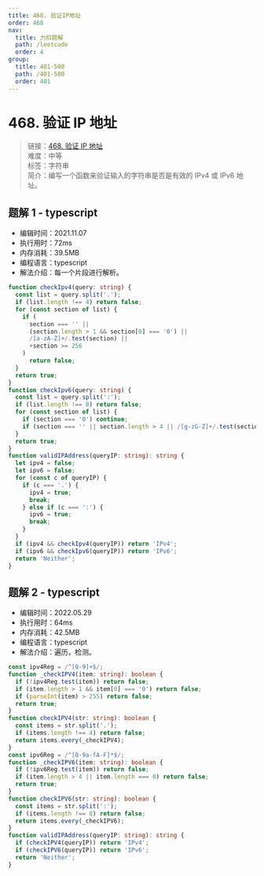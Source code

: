 ```yaml
---
title: 468. 验证IP地址
order: 468
nav:
  title: 力扣题解
  path: /leetcode
  order: 4
group:
  title: 401-500
  path: /401-500
  order: 401
---
```


# 468. 验证 IP 地址

> 链接：[468. 验证 IP 地址](https://leetcode-cn.com/problems/validate-ip-address/)  
> 难度：中等  
> 标签：字符串  
> 简介：编写一个函数来验证输入的字符串是否是有效的 IPv4 或 IPv6 地址。

## 题解 1 - typescript

- 编辑时间：2021.11.07
- 执行用时：72ms
- 内存消耗：39.5MB
- 编程语言：typescript
- 解法介绍：每一个片段进行解析。

```typescript
function checkIpv4(query: string) {
  const list = query.split('.');
  if (list.length !== 4) return false;
  for (const section of list) {
    if (
      section === '' ||
      (section.length > 1 && section[0] === '0') ||
      /[a-zA-Z]+/.test(section) ||
      +section >= 256
    )
      return false;
  }
  return true;
}
function checkIpv6(query: string) {
  const list = query.split(':');
  if (list.length !== 8) return false;
  for (const section of list) {
    if (section === '0') continue;
    if (section === '' || section.length > 4 || /[g-zG-Z]+/.test(section)) return false;
  }
  return true;
}
function validIPAddress(queryIP: string): string {
  let ipv4 = false;
  let ipv6 = false;
  for (const c of queryIP) {
    if (c === '.') {
      ipv4 = true;
      break;
    } else if (c === ':') {
      ipv6 = true;
      break;
    }
  }
  if (ipv4 && checkIpv4(queryIP)) return 'IPv4';
  if (ipv6 && checkIpv6(queryIP)) return 'IPv6';
  return 'Neither';
}
```

## 题解 2 - typescript

- 编辑时间：2022.05.29
- 执行用时：64ms
- 内存消耗：42.5MB
- 编程语言：typescript
- 解法介绍：遍历，检测。

```typescript
const ipv4Reg = /^[0-9]+$/;
function _checkIPV4(item: string): boolean {
  if (!ipv4Reg.test(item)) return false;
  if (item.length > 1 && item[0] === '0') return false;
  if (parseInt(item) > 255) return false;
  return true;
}
function checkIPV4(str: string): boolean {
  const items = str.split('.');
  if (items.length !== 4) return false;
  return items.every(_checkIPV4);
}
const ipv6Reg = /^[0-9a-fA-F]*$/;
function _checkIPV6(item: string): boolean {
  if (!ipv6Reg.test(item)) return false;
  if (item.length > 4 || item.length === 0) return false;
  return true;
}
function checkIPV6(str: string): boolean {
  const items = str.split(':');
  if (items.length !== 8) return false;
  return items.every(_checkIPV6);
}
function validIPAddress(queryIP: string): string {
  if (checkIPV4(queryIP)) return 'IPv4';
  if (checkIPV6(queryIP)) return 'IPv6';
  return 'Neither';
}
```
